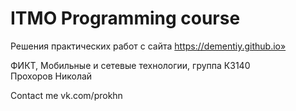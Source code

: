 # ITMO Programming course
Решения практических работ с сайта https://dementiy.github.io»

ФИКТ, Мобильные и сетевые технологии, группа К3140  
Прохоров Николай

Contact me vk.com/prokhn
